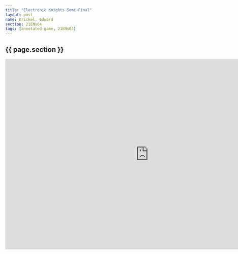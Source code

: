 ```yaml
---
title: "Electronic Knights Semi-Final"
layout: post
name: Krickel, Edward
section: 21ENs04
tags: [annotated-game, 21ENs04]
---
```


<h2>{{ page.section }}</h2>

<iframe style='border: 0;' width='900px' height='600px' src='https://share.chessbase.com/SharedGames/frame/?p=w9qKEFaVHhZCzRQvaWzcZHs1hzFcgHIfX1c82robQI4JouOdpkRfAEYO2OyK+lVS'></iframe>
